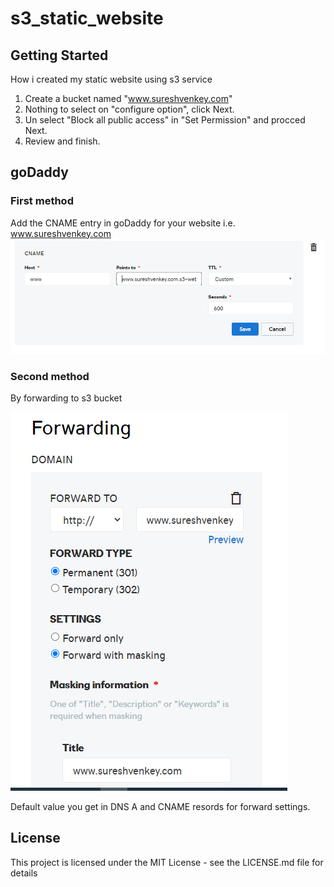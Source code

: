 # s3_static_website
## Getting Started
How i created my static website using s3 service  
1. Create a bucket named "www.sureshvenkey.com"  
2. Nothing to select on "configure option", click Next.    
3. Un select "Block all public access" in "Set Permission"  and procced Next.  
4. Review and finish.

## goDaddy 
### First method
Add the CNAME entry in goDaddy for your website i.e. www.sureshvenkey.com
![Image of Yaktocat](https://github.com/sureshvenkey/s3_static_website/blob/master/s3_setting_in_dodaddy.PNG)

### Second method
By forwarding to s3 bucket 

![Image of Yaktocat](https://github.com/sureshvenkey/s3_static_website/blob/master/forwarding_settings.PNG)

Default value you get in DNS A and CNAME resords for forward settings.

## License
This project is licensed under the MIT License - see the LICENSE.md file for details
